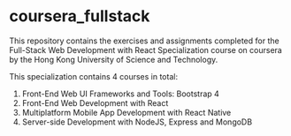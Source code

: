 # coursera_fullstack

This repository contains the exercises and assignments completed for the Full-Stack Web Development with React Specialization course on coursera by the Hong Kong University of Science and Technology.   

This specialization contains 4 courses in total:   

1) Front-End Web UI Frameworks and Tools: Bootstrap 4    
2) Front-End Web Development with React    
3) Multiplatform Mobile App Development with React Native    
4) Server-side Development with NodeJS, Express and MongoDB  